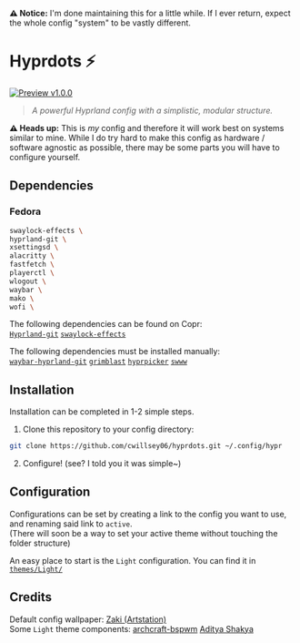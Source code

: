 **⚠️ Notice:** I'm done maintaining this for a little while. If I ever return, expect the whole config "system" to be vastly different.

# Hyprdots ⚡

[![Preview v1.0.0](https://i.ibb.co/0yrVmRY/preview-1-0-0.png)](https://i.ibb.co/0yrVmRY/preview-1-0-0.png)

> *A powerful Hyprland config with a simplistic, modular structure.*

**⚠️ Heads up:** This is *my* config and therefore it will work best on systems similar to mine. While I do try hard to make this config as hardware / software agnostic as possible, there may be some parts you will have to configure yourself.

## Dependencies

### Fedora

```sh
swaylock-effects \
hyprland-git \
xsettingsd \
alacritty \
fastfetch \
playerctl \
wlogout \
waybar \
mako \
wofi \
```

The following dependencies can be found on Copr:  
[`Hyprland-git`](https://copr.fedorainfracloud.org/coprs/kasion/Hyprland-git)
[`swaylock-effects`](https://copr.fedorainfracloud.org/coprs/eddsalkield/swaylock-effects)  

The following dependencies must be installed manually:  
[`waybar-hyprland-git`](https://wiki.hyprland.org/Useful-Utilities/Status-Bars/#waybar)
[`grimblast`](https://github.com/hyprwm/contrib)
[`hyprpicker`](https://github.com/hyprwm/hyprpicker)
[`swww`](https://github.com/Horus645/swww)

## Installation

Installation can be completed in 1-2 simple steps.

1. Clone this repository to your config directory:
```sh
git clone https://github.com/cwillsey06/hyprdots.git ~/.config/hypr
```

2. Configure! (see? I told you it was simple~)

## Configuration

Configurations can be set by creating a link to the config you want to use, and renaming said link to `active`.  
(There will soon be a way to set your active theme without touching the folder structure)

An easy place to start is the `Light` configuration. You can find it in [`themes/Light/`](https://github.com/cwillsey06/hyprdots/tree/main/themes/Light)

## Credits

Default config wallpaper: [Zaki (Artstation)](https://creatiflux.artstation.com/projects/xl3Nm)  
Some `Light` theme components: [archcraft-bspwm](https://github.com/archcraft-os/archcraft-bspwm) [Aditya Shakya](https://github.com/adi1090x)
